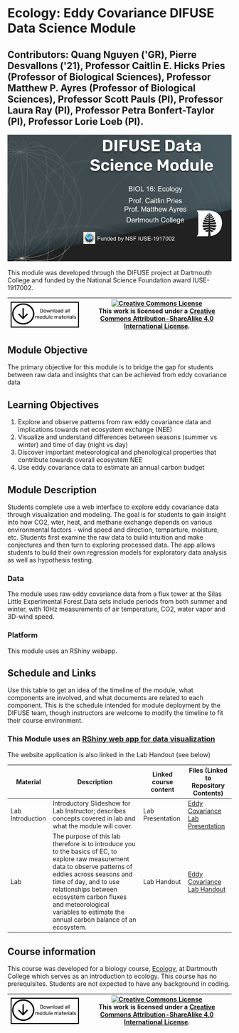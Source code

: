 # Ecology: Eddy Covariance DIFUSE Data Science Module 

## Contributors: Quang Nguyen ('GR), Pierre Desvallons ('21), Professor Caitlin E. Hicks Pries (Professor of Biological Sciences), Professor Matthew P. Ayres (Professor of Biological Sciences), Professor Scott Pauls (PI), Professor Laura Ray (PI), Professor Petra Bonfert-Taylor (PI), Professor Lorie Loeb (PI).

![DIFUSE Data Science Module.  Biology 16: Ecology. Professors Caitlin Pries & Matthew Ayres, Dartmouth College. Funded by NSF IUSE1917002](repository-assets/DIFUSE-BIOL-16.png "DIFUSE Data Science Module.  Biology 16: Ecology.  Professors Caitlin Pries & Matthew Ayres, Dartmouth College. Funded by NSF IUSE1917002")

This module was developed through the DIFUSE project at Dartmouth College and funded by the National Science Foundation award IUSE-1917002.

|[<img src="repository-assets/download-all.png" alt="Download the entire module" align="center" style="width: 4in;" />](https://github.com/difuse-dartmouth/ecology-eddy-covariance/archive/refs/heads/main.zip)| <a rel="license" href="http://creativecommons.org/licenses/by-sa/4.0/"><img alt="Creative Commons License" style="width=2in" src="https://i.creativecommons.org/l/by-sa/4.0/88x31.png" /><br></a>This work is licensed under a <a rel="license" href="http://creativecommons.org/licenses/by-sa/4.0/">Creative Commons Attribution-ShareAlike 4.0 International License</a>. |
|---------|----------|

## Module Objective

The primary objective for this module is to bridge the gap for students between raw data and insights that can be achieved from eddy covariance data 

## Learning Objectives

1.	Explore and observe patterns from raw eddy covariance data and implications towards net ecosystem exchange (NEE)
2.	Visualize and understand differences between seasons (summer vs winter) and time of day (night vs day)
3.	Discover important meteorological and phenological properties that contribute towards overall ecosystem NEE
4.	Use eddy covariance data to estimate an annual carbon budget

## Module Description
Students complete use a web interface to explore eddy covariance data through visualization and modeling.  The goal is for students to gain insight into how CO2, wter, heat, and methane exchange depends on various environmental factors - wind speed and direction, temparture, moisture, etc.  Students first examine the raw data to build intuition and make conjectures and then turn to exploring processed data.  The app allows students to build their own regression models for exploratory data analysis as well as hypothesis testing.

### Data
The module uses raw eddy covariance data from a flux tower at the Silas Little Experimental Forest.Data sets include periods from both summer and winter, with 10Hz measurements of air temperature, CO2, water vapor and 3D-wind speed. 

### Platform
This module uses an RShiny webapp.

## Schedule and Links

Use this table to get an idea of the timeline of the module, what components are involved, and what documents are related to each component. This is the schedule intended for module deployment by the DIFUSE team, though instructors are welcome to modify the timeline to fit their course environment.

### This Module uses an [RShiny web app for data visualization](https://difuse-dartmouth.shinyapps.io/DIFUSEEddyCovariance/)
The website application is also linked in the Lab Handout (see below)

| Material |  Description | Linked course content | Files (Linked to Repository Contents) |
|------------------|-----------------|----------------------------------------|--------------------------------------------------|
| Lab Introduction | Introductory Slideshow for Lab Instructor; describes concepts covered in lab and what the module will cover.| Lab Presentation |[Eddy Covariance Lab Presentation](completed_module/logistics/Eddy%20Covariance%20Lab%20Presentation.pptx) |
| Lab | The purpose of this lab therefore is to introduce you to the basics of EC, to explore raw measurement data to observe patterns of eddies across seasons and time of day, and to use relationships between ecosystem carbon fluxes and meteorological variables to estimate the annual carbon balance of an ecosystem.  | Lab Handout |[Eddy Covariance Lab Handout](completed_module/components/Eddy%20Covariance%20Lab%20Handout.docx) |


## Course information
This course was developed for a biology course, [Ecology](http://dartmouth.smartcatalogiq.com/current/orc/Departments-Programs-Undergraduate/Biological-Sciences/BIOL-Biological-Sciences-Undergraduate/BIOL-16), at Dartmouth College which serves as an introduction to ecology.  This course has no prerequisites. Students are not expected to have any background in coding.


|[<img src="repository-assets/download-all.png" alt="Download the entire module" align="center" style="width: 4in;" />](https://github.com/difuse-dartmouth/sociology-health-outcomes/archive/refs/heads/main.zip)| <a rel="license" href="http://creativecommons.org/licenses/by-sa/4.0/"><img alt="Creative Commons License" style="width=2in" src="https://i.creativecommons.org/l/by-sa/4.0/88x31.png" /><br></a>This work is licensed under a <a rel="license" href="http://creativecommons.org/licenses/by-sa/4.0/">Creative Commons Attribution-ShareAlike 4.0 International License</a>. |
|---------|----------|
